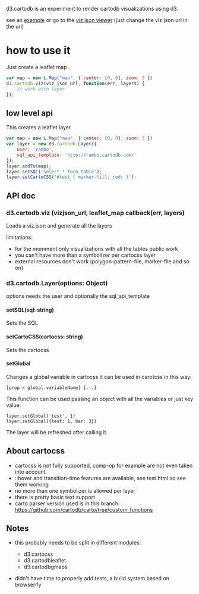 
d3.cartodb is an experiment to render cartodb visualizations using d3.

see an [example](http://cartodb.github.io/d3.cartodb/test.html) or go to the [viz.json
viewer](http://cartodb.github.io/d3.cartodb/vizjson_viewer.html#https://osm2.cartodb.com/api/v2/viz/c217e650-c57f-11e4-848a-0e0c41326911/viz.json)  (just
change the viz.json url in the url)


# how to use it

Just create a leaflet map

```javascript
var map = new L.Map("map", { center: [0, 0], zoom: 3 })
d3.cartodb.viz(viz_json_url, function(err, layers) {
    // work with layer
});
```

## low level api

This creates a leaflet layer

```javascript
var map = new L.Map("map", { center: [0, 0], zoom: 3 })
var layer = new d3.cartodb.Layer({
    user: 'rambo',
    sql_api_template: 'http://rambo.cartodb.com/'
});
layer.addTo(map);
layer.setSQL('select * form table');
layer.setCartoCSS('#test { marker-fill: red; }');
```


## API doc

### d3.cartodb.viz (vizjson_url, leaflet_map callback(err, layers)

Loads a viz.json and generate all the layers

limitations:

- for the momment only visualizations with all the tables public work
- you can't have more than a symbolizer per cartocss layer
- external resources don't work (polygon-pattern-file, marker-file and so on)


### d3.cartodb.Layer(options: Object)
options needs the user and optionally the sql_api_template

#### setSQL(sql: string)
Sets the SQL

#### setCartoCSS(cartocss: string)
Sets the cartocss

#### setGlobal
Changes a global variable in cartocss it can be used in carotcss in this way:
```
[prop < global.variableName] {...}
```

This function can be used passing an object with all the variables or just key value:

```
layer.setGlobal('test', 1)
layer.setGlobal({test: 1, bar: 3})
```
  
The layer will be refreshed after calling it.


## About cartocss

- cartocss is not fully supported, comp-op for example are not even taken into account.
- ::hover and transition-time features are available, see test.html so see them working
- no more than one symbolizer is allowed per layer
- there is pretty basic text support
- carto parser version used is in this branch:
  https://github.com/cartodb/carto/tree/custom_functions

## Notes

- this probably needs to be split in different modules:
    - d3.cartocss
    - d3.cartodbleaflet
    - d3.cartodbgmaps

- didn't have time to properly add tests, a build system based on browserify
